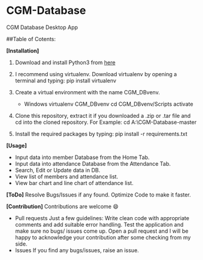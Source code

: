 # CGM-Database
CGM Database Desktop App

##Table of Cotents:

**[Installation]**
1. Download and install Python3 from [here](https://www.python.org/downloads/)

2. I recommend using virtualenv. Download virtualenv by opening a terminal and typing:
    pip install virtualenv
    
3. Create a virtual environment with the name CGM_DBvenv.
    - Windows
      virtualenv CGM_DBvenv
      cd CGM_DBvenv/Scripts
      activate
      
4. Clone this repository, extract it if you downloaded a .zip or .tar file and cd into the cloned repository.
    For Example:
    cd A:\CGM-Database-master
  
5. Install the required packages by typing:
    pip install -r requirements.txt
    
**[Usage]**
- Input data into member Database from the Home Tab.
- Input data into attendance Database from the Attendance Tab.
- Search, Edit or Update data in DB.
- View list of members and attendance list.
- View bar chart and line chart of attendance list.

**[ToDo]**
  Resolve Bugs/Issues if any found.
  Optimize Code to make it faster.
  
**[Contribution]**
Contributions are welcome 😄

 - Pull requests
    Just a few guidelines:
      Write clean code with appropriate comments and add suitable error handling.
      Test the application and make sure no bugs/ issues come up.
      Open a pull request and I will be happy to acknowledge your contribution after some checking from my side.
 - Issues
   If you find any bugs/issues, raise an issue.
